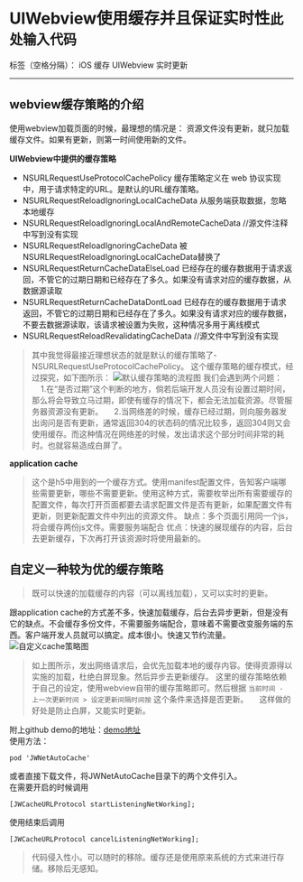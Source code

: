 ﻿# UIWebview使用缓存并且保证实时性`此处输入代码`

标签（空格分隔）： iOS 缓存 UIWebview 实时更新

---
## webview缓存策略的介绍 ##
使用webview加载页面的时候，最理想的情况是： 资源文件没有更新，就只加载缓存文件。如果有更新，则第一时间使用新的文件。

**UIWebview中提供的缓存策略**

 - NSURLRequestUseProtocolCachePolicy 缓存策略定义在 web
   协议实现中，用于请求特定的URL。是默认的URL缓存策略。
 - NSURLRequestReloadIgnoringLocalCacheData 从服务端获取数据，忽略本地缓存
 - NSURLRequestReloadIgnoringLocalAndRemoteCacheData //源文件注释中写到没有实现
 - NSURLRequestReloadIgnoringCacheData
   被NSURLRequestReloadIgnoringLocalCacheData替换了
 - NSURLRequestReturnCacheDataElseLoad
   已经存在的缓存数据用于请求返回，不管它的过期日期和已经存在了多久。如果没有请求对应的缓存数据，从数据源读取
 - NSURLRequestReturnCacheDataDontLoad
   已经存在的缓存数据用于请求返回，不管它的过期日期和已经存在了多久。如果没有请求对应的缓存数据，不要去数据源读取，该请求被设置为失败，这种情况多用于离线模式
 - NSURLRequestReloadRevalidatingCacheData //源文件中写到没有实现
  

> 其中我觉得最接近理想状态的就是默认的缓存策略了-NSURLRequestUseProtocolCachePolicy。 这个缓存策略的缓存模式，经过探究，如下图所示：
![默认缓存策略的流程图][1]
我们会遇到两个问题：
&nbsp;&nbsp;&nbsp;&nbsp;1.在“是否过期”这个判断的地方，倘若后端开发人员没有设置过期时间，那么将会导致立马过期，即使有缓存的情况下，都会无法加载资源。尽管服务器资源没有更新。
&nbsp;&nbsp;&nbsp;&nbsp;2.当网络差的时候，缓存已经过期，则向服务器发出询问是否有更新，通常返回304的状态码的情况比较多，返回304则又会使用缓存。而这种情况在网络差的时候，发出请求这个部分时间非常的耗时。也就容易造成白屏了。

**application cache**

> 这个是h5中用到的一个缓存方式。使用manifest配置文件，告知客户端哪些需要更新，哪些不需要更新。使用这种方式，需要枚举出所有需要缓存的配置文件，每次打开页面都要去请求配置文件是否有更新，如果配置文件有更新，则更新配置文件中列出的资源文件。
> 缺点：多个页面引用同一个js，将会缓存两份js文件。需要服务端配合
> 优点：快速的展现缓存的内容，后台去更新缓存，下次再打开该资源时将使用最新的。

## 自定义一种较为优的缓存策略 ##

> 既可以快速的加载缓存的内容（可以离线加载），又可以实时的更新。

跟application cache的方式差不多，快速加载缓存，后台去异步更新，但是没有它的缺点。不会缓存多份文件，不需要服务端配合，意味着不需要改变服务端的东西。客户端开发人员就可以搞定。成本很小。快速又节约流量。
![自定义cache策略图][2]

> 如上图所示，发出网络请求后，会优先加载本地的缓存内容。使得资源得以实施的加载，杜绝白屏现象。然后异步去更新缓存。
这里的缓存策略依赖于自己的设定，使用webview自带的缓存策略即可。然后根据  `当前时间 - 上一次更新时间 > 设定更新间隔时间按`  这个条件来选择是否更新。
&nbsp;&nbsp;&nbsp;&nbsp;这样做的好处是防止白屏，又能实时更新。


附上github demo的地址：[demo地址][3]  
使用方法：  

    pod 'JWNetAutoCache'

  
或者直接下载文件，将JWNetAutoCache目录下的两个文件引入。  
在需要开启的时候调用  

`[JWCacheURLProtocol startListeningNetWorking];`  

 使用结束后调用  
 
`[JWCacheURLProtocol cancelListeningNetWorking];`  


> 代码侵入性小。可以随时的移除。缓存还是使用原来系统的方式来进行存储。移除后无感知。



  [1]: http://7xrj9d.com1.z0.glb.clouddn.com/cache%E5%9B%BE.png
  [2]: http://7xrj9d.com1.z0.glb.clouddn.com/%E8%87%AA%E5%AE%9A%E4%B9%89cache%E7%AD%96%E7%95%A5.png
  [3]: https://github.com/dengjunwen/JWNetAutoCache